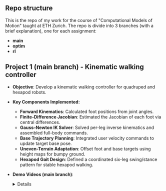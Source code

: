## Repo structure
This is the repo of my work for the course of "Computational Models of Motion" taught at ETH Zurich.
The repo is divide into 3 branches (with a brief explanation), one for each assignment:
  - **main**
  - **optim**
  - **rl**


## Project 1 (main branch) - Kinematic walking controller

- **Objective**: Develop a kinematic walking controller for quadruped and hexapod robots.

- **Key Components Implemented:**
  - **Forward Kinematics**: Calculated foot positions from joint angles.
  - **Finite-Difference Jacobian**: Estimated the Jacobian of each foot via central differences.
  - **Gauss–Newton IK Solver**: Solved per-leg inverse kinematics and assembled full-body commands.
  - **Base Trajectory Planning**: Integrated user velocity commands to update target base pose.
  - **Uneven-Terrain Adaptation**: Offset foot and base targets using height maps for bumpy ground.
  - **Hexapod Gait Design**: Defined a coordinated six-leg swing/stance pattern for stable hexapod walking.

- **Demo Videos (main branch)**:
  <details>
  <p align="center">
    <video src="data/hex.mp4" controls width="480"></video>
  </p>
  <p align="center">
    <video src="data/quad.mp4" controls width="480"></video>
  </p>
</details>
  
